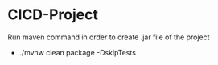# CICD-Project
Run maven command in order to create .jar file of the project
 - ./mvnw clean package -DskipTests
